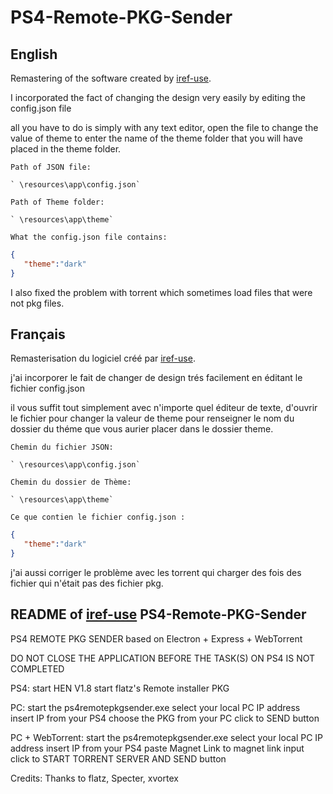 # PS4-Remote-PKG-Sender
## English
Remastering of the software created by [iref-use](https://github.com/iref-use/ps4-remote-pkg-sender).

I incorporated the fact of changing the design very easily by editing the config.json file

all you have to do is simply with any text editor, open the file to change the value of theme to enter the name of the theme folder that you will have placed in the theme folder.

`Path of JSON file:`

    ` \resources\app\config.json`

`Path of Theme folder:`

    ` \resources\app\theme`

`What the config.json file contains:`
```json
{
   "theme":"dark"
}
```

I also fixed the problem with torrent which sometimes load files that were not pkg files.


## Français
Remasterisation du logiciel créé par [iref-use](https://github.com/iref-use/ps4-remote-pkg-sender).

j'ai incorporer le fait de changer de design trés facilement en éditant le fichier config.json

il vous suffit tout simplement avec n'importe quel éditeur de texte, d'ouvrir le fichier pour changer la valeur de theme pour renseigner le nom du dossier du théme que vous aurier placer dans le dossier theme.

`Chemin du fichier JSON:`

    ` \resources\app\config.json`

`Chemin du dossier de Thème:`

    ` \resources\app\theme`

`Ce que contien le fichier config.json :`
```json
{
   "theme":"dark"
}
```

j'ai aussi corriger le problème avec les torrent qui charger des fois des fichier qui n'était pas des fichier pkg.

## README of [iref-use](https://github.com/iref-use/ps4-remote-pkg-sender) PS4-Remote-PKG-Sender

PS4 REMOTE PKG SENDER based on Electron + Express + WebTorrent

DO NOT CLOSE THE APPLICATION BEFORE THE TASK(S) ON PS4 IS NOT COMPLETED

PS4:
start HEN V1.8
start flatz's Remote installer PKG

PC:
start the ps4remotepkgsender.exe
select your local PC IP address
insert IP from your PS4
choose the PKG from your PC
click to SEND button

PC + WebTorrent:
start the ps4remotepkgsender.exe
select your local PC IP address
insert IP from your PS4
paste Magnet Link to magnet link input
click to START TORRENT SERVER AND SEND button

Credits: Thanks to flatz, Specter, xvortex